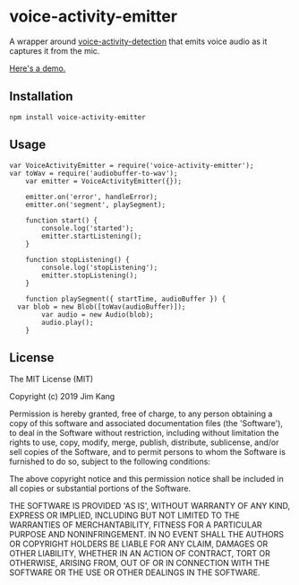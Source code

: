 voice-activity-emitter
==================

A wrapper around [voice-activity-detection](https://github.com/Jam3/voice-activity-detection/) that emits voice audio as it captures it from the mic.

[Here's a demo.](https://jimkang.com/voice-activity-emitter/)

Installation
------------

    npm install voice-activity-emitter

Usage
-----

    var VoiceActivityEmitter = require('voice-activity-emitter');
    var toWav = require('audiobuffer-to-wav');
		var emitter = VoiceActivityEmitter({});

		emitter.on('error', handleError);
		emitter.on('segment', playSegment);

		function start() {
			console.log('started');
			emitter.startListening();
		}

		function stopListening() {
			console.log('stopListening');
			emitter.stopListening();
		}

		function playSegment({ startTime, audioBuffer }) {
      var blob = new Blob([toWav(audioBuffer)]);
			var audio = new Audio(blob);
			audio.play();
		}

License
-------

The MIT License (MIT)

Copyright (c) 2019 Jim Kang

Permission is hereby granted, free of charge, to any person obtaining a copy
of this software and associated documentation files (the 'Software'), to deal
in the Software without restriction, including without limitation the rights
to use, copy, modify, merge, publish, distribute, sublicense, and/or sell
copies of the Software, and to permit persons to whom the Software is
furnished to do so, subject to the following conditions:

The above copyright notice and this permission notice shall be included in
all copies or substantial portions of the Software.

THE SOFTWARE IS PROVIDED 'AS IS', WITHOUT WARRANTY OF ANY KIND, EXPRESS OR
IMPLIED, INCLUDING BUT NOT LIMITED TO THE WARRANTIES OF MERCHANTABILITY,
FITNESS FOR A PARTICULAR PURPOSE AND NONINFRINGEMENT. IN NO EVENT SHALL THE
AUTHORS OR COPYRIGHT HOLDERS BE LIABLE FOR ANY CLAIM, DAMAGES OR OTHER
LIABILITY, WHETHER IN AN ACTION OF CONTRACT, TORT OR OTHERWISE, ARISING FROM,
OUT OF OR IN CONNECTION WITH THE SOFTWARE OR THE USE OR OTHER DEALINGS IN
THE SOFTWARE.
